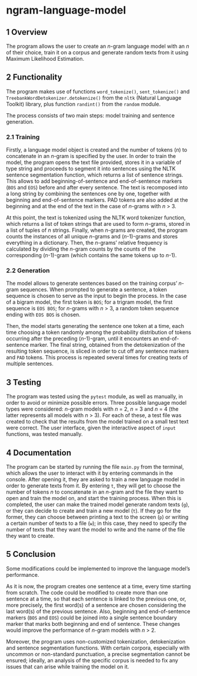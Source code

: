 # ngram-language-model

## 1 Overview

The program allows the user to create an *n*-gram language model with an *n* of their choice, train it on a corpus and generate random texts from it using Maximum Likelihood Estimation.

## 2 Functionality

The program makes use of functions `word_tokenize()`, `sent_tokenize()` and `TreebankWordDetokenizer.detokenize()` from the `nltk` (Natural Language Toolkit) library, plus function `randint()` from the `random` module.

The process consists of two main steps: model training and sentence generation.

### 2.1 Training

Firstly, a language model object is created and the number of tokens (*n*) to concatenate in an *n*-gram is specified by the user. In order to train the model, the program opens the text file provided, stores it in a variable of type string and proceeds to segment it into sentences using the NLTK sentence segmentation function, which returns a list of sentence strings. This allows to add beginning-of-sentence and end-of-sentence markers (`BOS` and `EOS`) before and after every sentence. The text is recomposed into a long string by combining the sentences one by one, together with beginning and end-of-sentence markers. PAD tokens are also added at the beginning and at the end of the text in the case of *n*-grams with *n* > 3.

At this point, the text is tokenized using the NLTK word tokenizer function, which returns a list of token strings that are used to form *n*-grams, stored in a list of tuples of *n* strings. Finally, when *n*-grams are created, the program counts the instances of all unique *n*-grams and (*n*-1)-grams
and stores everything in a dictionary. Then, the *n*-grams’ relative frequency is calculated by dividing the *n*-gram counts by the counts of the corresponding (*n*-1)-gram (which contains the same tokens up to *n*-1).

### 2.2 Generation

The model allows to generate sentences based on the training corpus’ *n*-gram sequences. When prompted to generate a sentence, a token sequence is chosen to serve as the input to begin the process. In the case of a bigram model, the first token is `BOS`; for a trigram model, the first sequence is `EOS BOS`; for *n*-grams with *n* > 3, a random token sequence ending with `EOS BOS` is chosen.

Then, the model starts generating the sentence one token at a time, each time choosing a token randomly among the probability distribution of tokens occurring after the preceding (*n*-1)-gram, until it encounters an end-of-sentence marker. The final string, obtained from the detokenization of the resulting token sequence, is sliced in order to cut off any sentence markers and `PAD` tokens. This process is repeated several times for
creating texts of multiple sentences.

## 3 Testing

The program was tested using the `pytest` module, as well as manually, in order to avoid or minimize possible errors. Three possible language model types were considered: *n*-gram models with *n* = 2, *n* = 3 and *n* = 4 (the latter represents all models with *n* > 3). For each of these, a test file was created to check that the results from the model trained on a small test text were correct. The user interface, given the interactive aspect of `input` functions, was tested manually.

## 4 Documentation

The program can be started by running the file `main.py` from the terminal, which allows the user to interact with it by entering commands in the console. After opening it, they are asked to train a new language model in order to generate texts from it. By entering `t`, they will get to choose the number of tokens *n* to concatenate in an *n*-gram and the file they want to open and train the model on, and start the training process. When this is completed, the user can make the trained model generate random texts (`g`), or they can decide to create and train a new model (`t`). If they go for the former, they can choose between printing a text to the screen (`p`) or writing a certain number of texts to a file (`w`); in this case, they need to specify the number of texts that they want the model to write and the name of the file they want to create.

## 5 Conclusion

Some modifications could be implemented to improve the language model’s performance.

As it is now, the program creates one sentence at a time, every time starting from scratch. The code could be modified to create more than one sentence at a time, so that each sentence is linked to the previous one, or, more precisely, the first word(s) of a sentence are chosen considering the last word(s) of the previous sentence. Also, beginning and end-of-sentence markers (`BOS` and `EOS`) could be joined into a single sentence boundary marker that marks both beginning and end of sentence. These changes would improve the performance of *n*-gram models with *n* > 2.

Moreover, the program uses non-customized tokenization, detokenization and sentence segmentation functions. With certain corpora, especially with uncommon or non-standard punctuation, a precise segmentation cannot be ensured; ideally, an analysis of the specific corpus is needed to fix any issues that can arise while training the model on it.
